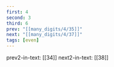```yaml
---
first: 4
second: 3
third: 6
prev: "[[many_digits/4/35]]"
next: "[[many_digits/4/37]]"
tags: [even]
---
```

prev2-in-text: [[34]]
next2-in-text: [[38]]
